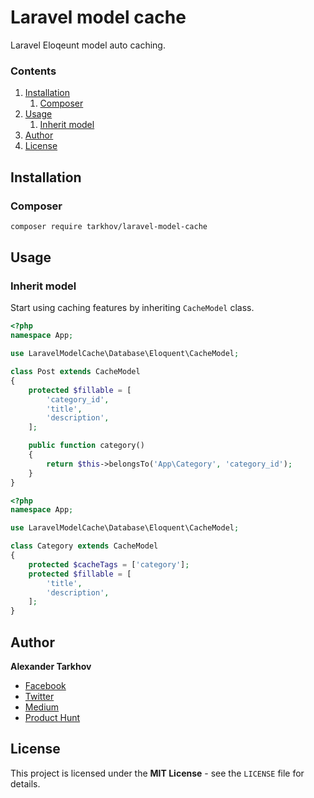 # Laravel model cache

Laravel Eloqeunt model auto caching.

### Contents

1. [Installation](#installation)
   1. [Composer](#composer)
2. [Usage](#usage)
   1. [Inherit model](#inherit-model)
3. [Author](#author)
4. [License](#license)

## Installation

### Composer

```bash
composer require tarkhov/laravel-model-cache
```

## Usage

### Inherit model

Start using caching features by inheriting `CacheModel` class.

```php
<?php
namespace App;

use LaravelModelCache\Database\Eloquent\CacheModel;

class Post extends CacheModel
{
    protected $fillable = [
        'category_id',
        'title',
        'description',
    ];

    public function category()
    {
        return $this->belongsTo('App\Category', 'category_id');
    }
}
```

```php
<?php
namespace App;

use LaravelModelCache\Database\Eloquent\CacheModel;

class Category extends CacheModel
{
    protected $cacheTags = ['category'];
    protected $fillable = [
        'title',
        'description',
    ];
}
```

## Author

**Alexander Tarkhov**

* [Facebook](https://www.facebook.com/alex.tarkhov)
* [Twitter](https://twitter.com/alextarkhov)
* [Medium](https://medium.com/@tarkhov)
* [Product Hunt](https://www.producthunt.com/@tarkhov)

## License

This project is licensed under the **MIT License** - see the `LICENSE` file for details.
